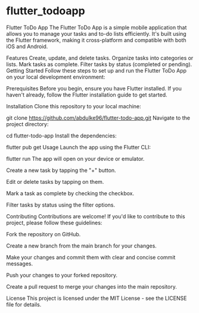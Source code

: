 # flutter_todoapp

Flutter ToDo App
The Flutter ToDo App is a simple mobile application that allows you to manage your tasks and to-do lists efficiently. It's built using the Flutter framework, making it cross-platform and compatible with both iOS and Android.

Features
Create, update, and delete tasks.
Organize tasks into categories or lists.
Mark tasks as complete.
Filter tasks by status (completed or pending).
Getting Started
Follow these steps to set up and run the Flutter ToDo App on your local development environment:

Prerequisites
Before you begin, ensure you have Flutter installed. If you haven't already, follow the Flutter installation guide to get started.

Installation
Clone this repository to your local machine:


git clone https://github.com/abdulke96/flutter-todo-app.git
Navigate to the project directory:

cd flutter-todo-app
Install the dependencies:

flutter pub get
Usage
Launch the app using the Flutter CLI:

flutter run
The app will open on your device or emulator.

Create a new task by tapping the "+" button.

Edit or delete tasks by tapping on them.

Mark a task as complete by checking the checkbox.

Filter tasks by status using the filter options.

Contributing
Contributions are welcome! If you'd like to contribute to this project, please follow these guidelines:

Fork the repository on GitHub.

Create a new branch from the main branch for your changes.

Make your changes and commit them with clear and concise commit messages.

Push your changes to your forked repository.

Create a pull request to merge your changes into the main repository.

License
This project is licensed under the MIT License - see the LICENSE file for details.

